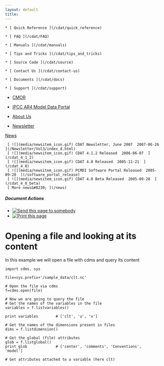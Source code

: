 ```yaml
---
layout: default
title: 
---
```



    * [ Quick Reference ](/cdat/quick_reference)

    * [ FAQ ](/cdat/FAQ)

    * [ Manuals ](/cdat/manuals)

    * [ Tips and Tricks ](/cdat/tips_and_tricks)

    * [ Source Code ](/cdat/source)

    * [ Contact Us ](/cdat/contact-us)

    * [ Documents ](/cdat/docs)

    * [ Support ](/cdat/support)

  * [ CMOR ](/cmor)

  * [ IPCC AR4 Model Data Portal ](/esg_data_portal)

  * [ About Us ](/about)

  * [ Newsletter ](/Newsletter)

[ News ](/news)

     [ ![](media/newsitem_icon.gif) CDAT Newsletter, June 2007  2007-06-26  ](/Newsletter/Vol3/index_d.html)
     [ ![](media/newsitem_icon.gif) CDAT 4.1.2 Released  2006-06-07  ](/cdat_4_1_2)
     [ ![](media/newsitem_icon.gif) CDAT 4.0 Released  2005-11-21  ](/cdat_4_0)
     [ ![](media/newsitem_icon.gif) PCMDI Software Portal Released  2005-09-28  ](/software_portal_release)
     [ ![](media/newsitem_icon.gif) CDAT 4.0 Beta Released  2005-09-28  ](/cdat_4_0_beta)
     [ More news&#8230; ](/news)

#####  Document Actions

  * [ ![Send this page to somebody](media/mail_icon.gif) ](/cdat/tutorials/cdatbasics/files/basicopen/sendto_form)
  * [ ![Print this page](media/print_icon.gif) ](/this.print\(\))

#  Opening a file and looking at its content

In this example we will open a file with cdms and query its content

    
    
    import cdms, sys  
      
    file=sys.prefix+'/sample_data/clt.nc'  
      
    # Open the file via cdms  
    f=cdms.open(file)  
      
    # Now we are going to query the file  
    # Get the names of the variables in the file  
    variables = f.listvariables()  
      
    print variables        # ['clt', 'u', 'v']  
      
    # Get the names of the dimensions present in files  
    dims = f.listdimension()  
      
    # Get the global (file) attributes  
    glob = f.listglobal()  
    print glob             # ['center', 'comments', 'Conventions', 'model']  
      
    # Get attributes attached to a variable (here clt)  
